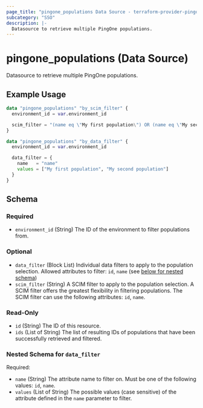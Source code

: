 ```yaml
---
page_title: "pingone_populations Data Source - terraform-provider-pingone"
subcategory: "SSO"
description: |-
  Datasource to retrieve multiple PingOne populations.
---
```


# pingone_populations (Data Source)

Datasource to retrieve multiple PingOne populations.

## Example Usage

```terraform
data "pingone_populations" "by_scim_filter" {
  environment_id = var.environment_id

  scim_filter = "(name eq \"My first population\") OR (name eq \"My second population\")"
}

data "pingone_populations" "by_data_filter" {
  environment_id = var.environment_id

  data_filter = {
    name   = "name"
    values = ["My first population", "My second population"]
  }
}
```

<!-- schema generated by tfplugindocs -->
## Schema

### Required

- `environment_id` (String) The ID of the environment to filter populations from.

### Optional

- `data_filter` (Block List) Individual data filters to apply to the population selection.  Allowed attributes to filter: `id`, `name` (see [below for nested schema](#nestedblock--data_filter))
- `scim_filter` (String) A SCIM filter to apply to the population selection.  A SCIM filter offers the greatest flexibility in filtering populations.  The SCIM filter can use the following attributes: `id`, `name`.

### Read-Only

- `id` (String) The ID of this resource.
- `ids` (List of String) The list of resulting IDs of populations that have been successfully retrieved and filtered.

<a id="nestedblock--data_filter"></a>
### Nested Schema for `data_filter`

Required:

- `name` (String) The attribute name to filter on.  Must be one of the following values: `id`, `name`.
- `values` (List of String) The possible values (case sensitive) of the attribute defined in the `name` parameter to filter.

